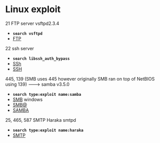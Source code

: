 # Linux exploit
21 FTP server vsftpd2.3.4
  - __`search vsftpd`__
  - [FTP](/Linux_port/FTP.md)

22 ssh server 
  - __`search libssh_auth_bypass`__
  - [SSh](/Linux_port/SSH.md)
  - [SSH](/Linux_port/ssh1.txt)


445, 139 (SMB uses 445 however originally SMB ran on top of NetBIOS using 139) ---> samba v3.5.0
- __`search type:exploit name:samba`__
- [SMB](/Linux_port/NetBIOS_SMB_Enumberation.md) windows
- [SMB@](Q&A/SMB.md)
- [SAMBA](/Linux_port/samba.txt)

25, 465, 587 SMTP Haraka smtpd 
  - __`search type:exploit name:haraka`__
  - [SMTP](/Linux_port/smtp.md)
